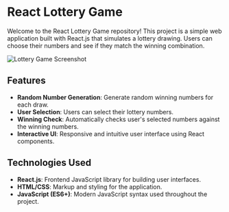 # React Lottery Game

Welcome to the React Lottery Game repository! This project is a simple web application built with React.js that simulates a lottery drawing. Users can choose their numbers and see if they match the winning combination.

![Lottery Game Screenshot](./lottery-game-ss.png)

## Features

- **Random Number Generation**: Generate random winning numbers for each draw.
- **User Selection**: Users can select their lottery numbers.
- **Winning Check**: Automatically checks user's selected numbers against the winning numbers.
- **Interactive UI**: Responsive and intuitive user interface using React components.

## Technologies Used

- **React.js**: Frontend JavaScript library for building user interfaces.
- **HTML/CSS**: Markup and styling for the application.
- **JavaScript (ES6+)**: Modern JavaScript syntax used throughout the project.
